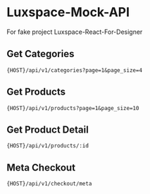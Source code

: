 # Luxspace-Mock-API

For fake project Luxspace-React-For-Designer

## Get Categories

`{HOST}/api/v1/categories?page=1&page_size=4`

## Get Products

`{HOST}/api/v1/products?page=1&page_size=10`

## Get Product Detail

`{HOST}/api/v1/products/:id`

## Meta Checkout

`{HOST}/api/v1/checkout/meta`

